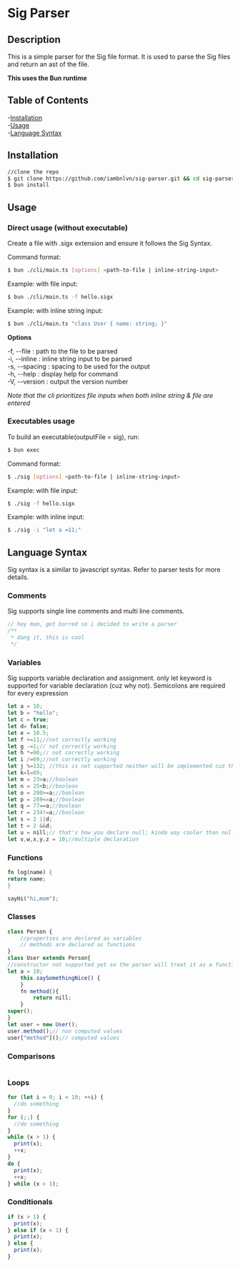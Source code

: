# Sig Parser

## Description

This is a simple parser for the Sig file format. It is used to parse the Sig files and return an ast of the file.

**This uses the Bun runtime**

## Table of Contents

-[Installation](#installation) <br> -[Usage](#usage) <br> -[Language Syntax](#language-syntax) <br>

## Installation

```bash
//clone the repo
$ git clone https://github.com/iambnlvn/sig-parser.git && cd sig-parser
$ bun install
```

## Usage

### Direct usage (without executable)

Create a file with .sigx extension and ensure it follows the Sig Syntax.

Command format:

```bash
$ bun ./cli/main.ts [options] <path-to-file | inline-string-input>
```

Example: with file input:

```bash
$ bun ./cli/main.ts -f hello.sigx
```

Example: with inline string input:

```bash
$ bun ./cli/main.ts "class User { name: string; }"
```

**Options**

-f, --file : path to the file to be parsed <br>
-i, --inline : inline string input to be parsed <br>
-s, --spacing : spacing to be used for the output <br>
-h, --help : display help for command <br>
-V, --version : output the version number <br>

_Note that the cli prioritizes file inputs when both inline string & file are entered_

### Executables usage

To build an executable(outputFile = sig), run:

```bash
$ bun exec
```

Command format:

```bash
$ ./sig [options] <path-to-file | inline-string-input>
```

Example: with file input:

```bash
$ ./sig -f hello.sigx
```

Example: with inline input:

```bash
$ ./sig -i "let a =11;"
```

## Language Syntax

Sig syntax is a similar to javascript syntax.
Refer to parser tests for more details.

### Comments

Sig supports single line comments and multi line comments.

```javascript
// hey mom, got borred so i decided to write a parser
/**
 * dang it, this is cool
 */
```

### Variables

Sig supports variable declaration and assignment.
only let keyword is supported for variable declaration (cuz why not).
Semicolons are required for every expression

```javascript
let a = 10;
let b = "hello";
let c = true;
let d= false;
let e = 10.5;
let f +=11;//not correctly working
let g -=1;// not correctly working
let h *=90;// not correctly working
let i /=69;//not correctly working
let j %=132; //this is not supported neither will be implemented cuz that's just weird n uhgly
let k=l=89;
let m = 23>a;//boolean
let n = 25<b;//boolean
let o = 200>=a;//boolean
let p = 289<=a;//boolean
let q = 77==a;//boolean
let r = 234!=a;//boolean
let s = 2 ||d;
let t = 2 &&d;
let u = nill;// that's how you declare null; kinda way cooler than null
let v,w,x,y,z = 10;//multiple declaration
```

### Functions

```rust
fn log(name) {
return name;
}

sayHi("hi,mom");

```

### Classes

```javascript
class Person {
    //properties are declared as variables
    // methods are declared as functions
}
class User extends Person{
//constructor not supported yet so the parser will treat it as a function
let a = 10;
    this.saySomethingNice() {
    }
    fn method(){
        return nill;
    }
super();
}
let user = new User();
user.method();// non computed values
user["method"]();// computed values
```

### Comparisons

```javascript

```

### Loops

```javascript
for (let i = 0; i < 10; ++i) {
  //do something
}
for (;;) {
  //do something
}
while (x > 1) {
  print(x);
  ++x;
}
do {
  print(x);
  ++x;
} while (x > 1);
```

### Conditionals

```javascript
if (x > 1) {
  print(x);
} else if (x < 1) {
  print(x);
} else {
  print(x);
}
```
